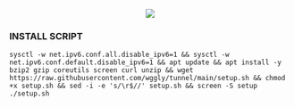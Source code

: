 <p align="center">
<img src="https://readme-typing-svg.herokuapp.com?color=%2336BCF7&center=true&vCenter=true&lines=S+C+R+I+P+T+ㅤBYㅤ+BOGEL+S+T+O+R+E" />
</p>

### INSTALL SCRIPT 
```
sysctl -w net.ipv6.conf.all.disable_ipv6=1 && sysctl -w net.ipv6.conf.default.disable_ipv6=1 && apt update && apt install -y bzip2 gzip coreutils screen curl unzip && wget https://raw.githubusercontent.com/wggly/tunnel/main/setup.sh && chmod +x setup.sh && sed -i -e 's/\r$//' setup.sh && screen -S setup ./setup.sh
```
